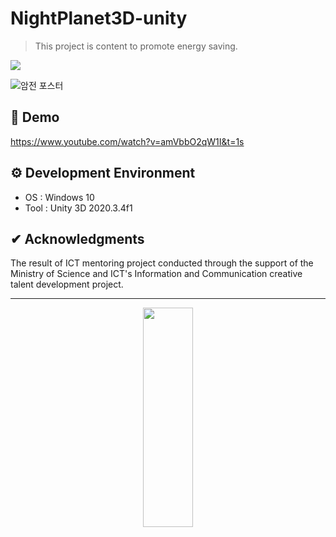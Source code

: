 # NightPlanet3D-unity
> This project is content to promote energy saving.
<p>
  <a><img src="https://img.shields.io/badge/unity3d-2020.3.4-green?style=flat-square&logo=unity"></a>
</p>

![암전 포스터](https://user-images.githubusercontent.com/83360185/209947830-908f7bd2-2473-420f-ac3f-598b6d5eb805.jpg)

## 📢 Demo
https://www.youtube.com/watch?v=amVbbO2qW1I&t=1s

## ⚙ Development Environment
 * OS : Windows 10
 * Tool : Unity 3D 2020.3.4f1

## ✔ Acknowledgments
The result of ICT mentoring project conducted through the support of the Ministry of Science and ICT's Information and Communication creative talent development project.

---
<p align="center">
<img src = "https://user-images.githubusercontent.com/83360185/209947330-5228e1b8-7688-4602-8ea7-d8eb32128684.png" width="40%" height="30%">
</p>
